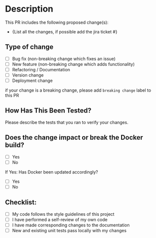 # Description

This PR includes the following proposed change(s):

- {List all the changes, if possible add the jira ticket #}

## Type of change

- [ ] Bug fix (non-breaking change which fixes an issue)
- [ ] New feature (non-breaking change which adds functionality)
- [ ] Refactoring / Documentation
- [ ] Version change
- [ ] Deployment change

if your change is a breaking change, please add `breaking change` label to this PR

## How Has This Been Tested?

Please describe the tests that you ran to verify your changes.

## Does the change impact or break the Docker build?

- [ ] Yes
- [ ] No

If Yes: Has Docker been updated accordingly?

- [ ] Yes
- [ ] No

## Checklist:

- [ ] My code follows the style guidelines of this project
- [ ] I have performed a self-review of my own code
- [ ] I have made corresponding changes to the documentation
- [ ] New and existing unit tests pass locally with my changes